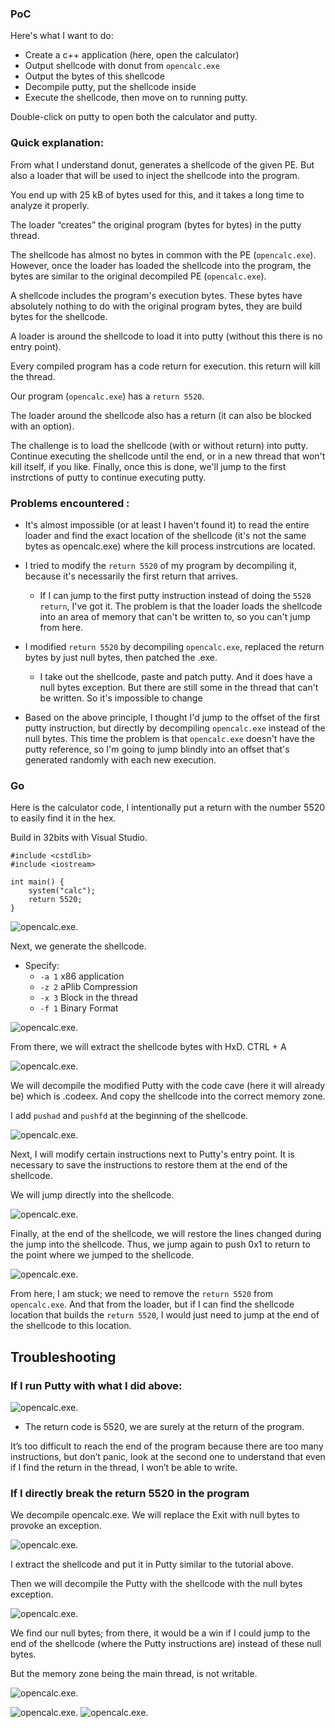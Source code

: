 ### PoC

Here's what I want to do:

- Create a c++ application (here, open the calculator)
- Output shellcode with donut from `opencalc.exe`
- Output the bytes of this shellcode
- Decompile putty, put the shellcode inside
- Execute the shellcode, then move on to running putty.

Double-click on putty to open both the calculator and putty.

### Quick explanation:

From what I understand donut, generates a shellcode of the given PE. But also a loader that will be used to inject the shellcode into the program.

You end up with 25 kB of bytes used for this, and it takes a long time to analyze it properly.

The loader “creates” the original program (bytes for bytes) in the putty thread.

The shellcode has almost no bytes in common with the PE (`opencalc.exe`).
However, once the loader has loaded the shellcode into the program, the bytes are similar to the original decompiled PE (`opencalc.exe`).

A shellcode includes the program's execution bytes. These bytes have absolutely nothing to do with the original program bytes, they are build bytes for the shellcode.

A loader is around the shellcode to load it into putty (without this there is no entry point).


Every compiled program has a code return for execution. this return will kill the thread.

Our program (`opencalc.exe`) has a `return 5520`.

The loader around the shellcode also has a return (it can also be blocked with an option).


The challenge is to load the shellcode (with or without return) into putty. Continue executing the shellcode until the end, or in a new thread that won't kill itself, if you like.
Finally, once this is done, we'll jump to the first instrctions of putty to continue executing putty.



### Problems encountered :

- It's almost impossible (or at least I haven't found it) to read the entire loader and find the exact location of the shellcode (it's not the same bytes as opencalc.exe) where the kill process instrcutions are located.

- I tried to modify the `return 5520` of my program by decompiling it, because it's necessarily the first return that arrives.
    - If I can jump to the first putty instruction instead of doing the `5520 return`, I've got it.
The problem is that the loader loads the shellcode into an area of memory that can't be written to, so you can't jump from here.


- I modified `return 5520` by decompiling `opencalc.exe`, replaced the return bytes by just null bytes, then patched the .exe.
    - I take out the shellcode, paste and patch putty. And it does have a null bytes exception. But there are still some in the thread that can't be written. So it's impossible to change


- Based on the above principle, I thought I'd jump to the offset of the first putty instruction, but directly by decompiling `opencalc.exe` instead of the null bytes. This time the problem is that `opencalc.exe` doesn't have the putty reference, so I'm going to jump blindly into an offset that's generated randomly with each new execution.


### Go

Here is the calculator code, I intentionally put a return with the number 5520 to easily find it in the hex.

Build in 32bits with Visual Studio.

```
#include <cstdlib>
#include <iostream>

int main() {
    system("calc");
    return 5520;
}

```
![opencalc.exe](./img/opencalc.gif).

Next, we generate the shellcode.

- Specify:
    - `-a 1` x86 application
    - `-z 2` aPlib Compression
    - `-x 3` Block in the thread
    - `-f 1` Binary Format

![opencalc.exe](./img/shellcode.png).


From there, we will extract the shellcode bytes with HxD. CTRL + A


![opencalc.exe](./img/hxd.png).


We will decompile the modified Putty with the code cave (here it will already be) which is .codeex.
And copy the shellcode into the correct memory zone.

I add `pushad` and `pushfd` at the beginning of the shellcode.

![opencalc.exe](./img/puttyshell.gif).

Next, I will modify certain instructions next to Putty's entry point.
It is necessary to save the instructions to restore them at the end of the shellcode.

We will jump directly into the shellcode.

![opencalc.exe](./img/puttyshelljmp.gif).

Finally, at the end of the shellcode, we will restore the lines changed during the jump into the shellcode. Thus, we jump again to push 0x1 to return to the point where we jumped to the shellcode.

![opencalc.exe](./img/shelljmp.png).


From here, I am stuck; we need to remove the `return 5520` from `opencalc.exe`. And that from the loader, but if I can find the shellcode location that builds the `return 5520`, I would just need to jump at the end of the shellcode to this location.


## Troubleshooting
### If I run Putty with what I did above:

![opencalc.exe](./img/puttyplusshell.gif).

- The return code is 5520, we are surely at the return of the program.

It’s too difficult to reach the end of the program because there are too many instructions, but don’t panic, look at the second one to understand that even if I find the return in the thread, I won’t be able to write.

### If I directly break the return 5520 in the program

We decompile opencalc.exe.
We will replace the Exit with null bytes to provoke an exception.

![opencalc.exe](./img/shellexit.png).

I extract the shellcode and put it in Putty similar to the tutorial above.

Then we will decompile the Putty with the shellcode with the null bytes exception.

![opencalc.exe](./img/shellcodenullbytes.gif).

We find our null bytes; from there, it would be a win if I could jump to the end of the shellcode (where the Putty instructions are) instead of these null bytes.

But the memory zone being the main thread, is not writable.

![opencalc.exe](./img/errorecritable.gif).

![opencalc.exe](./img/error1.png).
![opencalc.exe](./img/error2.png).
